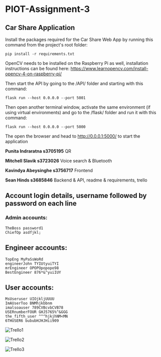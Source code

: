 # PIOT-Assignment-3
## Car Share Application

Install the packages required for the Car Share Web App by running this command from the project's root folder:
```
pip install -r requirements.txt
```

OpenCV needs to be installed on the Raspberry Pi as well, installation instructions can be found here:
https://www.learnopencv.com/install-opencv-4-on-raspberry-pi/

Then start the API by going to the /API/ folder and starting with this command:
```
flask run --host 0.0.0.0 --port 5001
```

Then open another terminal window, activate the same environment (if using virtual environments) and go to the /flask/ folder and run it with this command:
```
flask run --host 0.0.0.0 --port 5000
```

The open the browser and head to http://0.0.0.1:5000/ to start the application


**Punita Indraratna s3705195**
QR

**Mitchell Slavik s3723026**
Voice search & Bluetooth

**Kavindya Abeysinghe s3756717**
Frontend

**Sean Hinds s3685846**
Backend & API, readme & requirements, trello

## Account login details, username followed by password on each line
### Admin accounts:
```
TheBoss password1
ChiefOp asdfjkl;
```

## Engineer accounts:
```
TopEng MyPaSsWoRd
engineerJohn TYIUtyuiTYI
mrEngineer OPOPOpopopo98
BestEngineer 876*&^yuiIUY
```

## User accounts:
```
MsUseruser UIOjkljUUUU
ImAUserToo BNMhjkbbnm
imalsoauser 789CVBcvbCVB78
USERnumberFOUR GHJ5765%^&GGG
the_fifth_user ^^^hjkjhNM<MN
6THUSER6 bububHJHJHii909
```

![Trello1](https://github.com/rmit-s3685846-sean-hinds/PIOT-Assignment-3/blob/master/Documentation/trello1.png)

![Trello2](https://github.com/rmit-s3685846-sean-hinds/PIOT-Assignment-3/blob/master/Documentation/trello2.png)

![Trello3](https://github.com/rmit-s3685846-sean-hinds/PIOT-Assignment-3/blob/master/Documentation/trello3.png)
